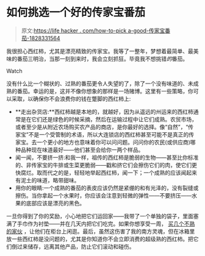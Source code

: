 # 如何挑选一个好的传家宝番茄

> 原文:[https://life hacker . com/how-to-pick a-good-传家宝番茄-1828331564](https://lifehacker.com/how-to-pick-a-good-heirloom-tomato-1828331564)

我很担心西红柿，尤其是漂亮精致的传家宝。我等了一整年，梦想着最简单、最美味的番茄三明治，当那一刻到来时，我会立刻抓狂。毕竟我不想挑错*的*番茄。

Watch

没有什么比一个糊状的、过熟的番茄更令人失望的了，除了一个没有味道的、未成熟的番茄。幸运的是，这并不像你想象的那样是一场赌博。这里有一些策略，你可以采取，以确保你不会浪费你的钱在蹩脚的西红柿上:

*   **走出杂货店:**西红柿越是本地的，就越好，因为从遥远的州运来的西红柿通常是在它们还是绿色的时候采摘，然后在运输过程中让它们成熟。农贸市场，或者至少是从附近农场购买农产品的商店，是你最好的选择。像“自然”，“传家宝”不是一个受管制的术语，所以大连锁店的西红柿甚至可能不是真正的传家宝。去一个更小的地方也意味着你可以问问题。问问你的农民(或供应商)哪种品种现在味道最好——他们甚至会给你一两个样品。
*   闻一闻，不要挤一挤:和我一样，祖传的西红柿是脆弱的生物——甚至比你标准的、非传家宝的牛排或生菜更脆弱——戳和挤它们会擦伤它们的肉，使它们更快腐烂。取而代之的是，轻轻地举起西红柿，闻一下；一个成熟的应该闻起来有泥土的味道，略带甜味。
*   用你的眼睛:一个成熟的番茄的表皮应该仍然是紧绷的和有光泽的，没有裂缝或擦伤。当你拿起一个水果时，你应该会注意到轻微的弹性——不要挤压——水果的底部应该是漂亮的黑色。

一旦你得到了你的奖励，小心地把它们运回家——我带了一个单独的袋子，里面塞满了手巾作为衬垫——并在几天内把它们吃完。如果你想享受一周， [买几个不熟的家伙](https://skillet.lifehacker.com/how-to-eat-perfectly-ripe-bananas-all-week-1828205839) ，让他们在柜台上闲逛。最后，虽然这伤害了我的南方灵魂，但在冰箱里放一些西红柿是没问题的，尤其是你知道你不会立即消费的超级熟的西红柿。把它们倒过来储存，远离其他产品，防止它们滚动和碰伤。